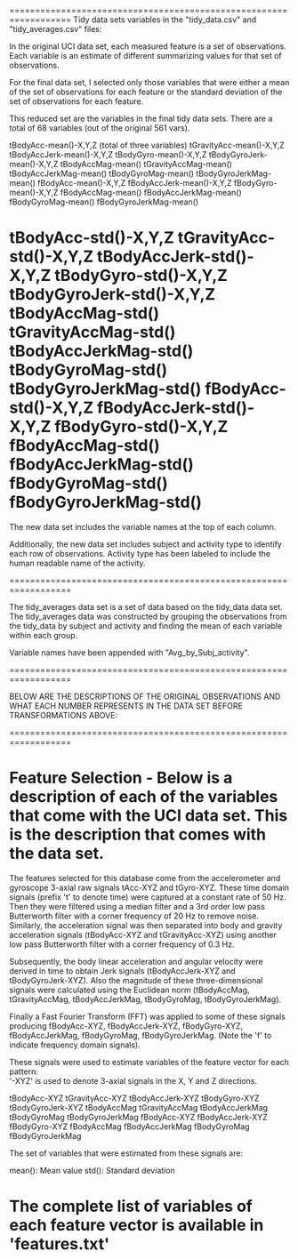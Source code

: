 ==================================================================
Tidy data sets variables in the "tidy_data.csv" and "tidy_averages.csv" files:

In the original UCI data set, each measured feature is a set of observations.  
Each variable is an estimate of different summarizing values for that set of observations.

For the final data set, I selected only those variables that were either a mean of the set of observations for each feature or the standard deviation 
of the set of observations for each feature.

This reduced set are the variables in the final tidy data sets. There are a total of 68 variables (out of the original 561 vars).


tBodyAcc-mean()-X,Y,Z (total of three variables)
tGravityAcc-mean()-X,Y,Z
tBodyAccJerk-mean()-X,Y,Z
tBodyGyro-mean()-X,Y,Z
tBodyGyroJerk-mean()-X,Y,Z
tBodyAccMag-mean()
tGravityAccMag-mean()
tBodyAccJerkMag-mean()
tBodyGyroMag-mean()
tBodyGyroJerkMag-mean()
fBodyAcc-mean()-X,Y,Z
fBodyAccJerk-mean()-X,Y,Z
fBodyGyro-mean()-X,Y,Z
fBodyAccMag-mean()
fBodyAccJerkMag-mean()
fBodyGyroMag-mean()
fBodyGyroJerkMag-mean()

tBodyAcc-std()-X,Y,Z 
tGravityAcc-std()-X,Y,Z
tBodyAccJerk-std()-X,Y,Z
tBodyGyro-std()-X,Y,Z
tBodyGyroJerk-std()-X,Y,Z
tBodyAccMag-std()
tGravityAccMag-std()
tBodyAccJerkMag-std()
tBodyGyroMag-std()
tBodyGyroJerkMag-std()
fBodyAcc-std()-X,Y,Z
fBodyAccJerk-std()-X,Y,Z
fBodyGyro-std()-X,Y,Z
fBodyAccMag-std()
fBodyAccJerkMag-std()
fBodyGyroMag-std()
fBodyGyroJerkMag-std()
==================================================================

The new data set includes the variable names at the top of each column.

Additionally, the new data set includes subject and activity type to identify each row of observations.  Activity type has been labeled to include the human
readable name of the activity.

==================================================================

The tidy_averages data set is a set of data based on the tidy_data data set.  The tidy_averages data was constructed by grouping the observations from the
tidy_data by subject and activity and finding the mean of each variable within each group.

Variable names have been appended with "Avg_by_Subj_activity".

==================================================================

BELOW ARE THE DESCRIPTIONS OF THE ORIGINAL OBSERVATIONS AND WHAT EACH NUMBER REPRESENTS IN THE DATA SET BEFORE TRANSFORMATIONS ABOVE:

==================================================================

Feature Selection - Below is a description of each of the variables that come with the UCI data set. This is the description that comes with the data set.
==================================================================

The features selected for this database come from the accelerometer and gyroscope 3-axial raw signals tAcc-XYZ and tGyro-XYZ. These time domain signals (prefix 't' to denote time) were captured at a constant rate of 50 Hz. Then they were filtered using a median filter and a 3rd order low pass Butterworth filter with a corner frequency of 20 Hz to remove noise. Similarly, the acceleration signal was then separated into body and gravity acceleration signals (tBodyAcc-XYZ and tGravityAcc-XYZ) using another low pass Butterworth filter with a corner frequency of 0.3 Hz. 

Subsequently, the body linear acceleration and angular velocity were derived in time to obtain Jerk signals (tBodyAccJerk-XYZ and tBodyGyroJerk-XYZ). Also the magnitude of these three-dimensional signals were calculated using the Euclidean norm (tBodyAccMag, tGravityAccMag, tBodyAccJerkMag, tBodyGyroMag, tBodyGyroJerkMag). 

Finally a Fast Fourier Transform (FFT) was applied to some of these signals producing fBodyAcc-XYZ, fBodyAccJerk-XYZ, fBodyGyro-XYZ, fBodyAccJerkMag, fBodyGyroMag, fBodyGyroJerkMag. (Note the 'f' to indicate frequency domain signals). 

These signals were used to estimate variables of the feature vector for each pattern:  
'-XYZ' is used to denote 3-axial signals in the X, Y and Z directions.

tBodyAcc-XYZ 
tGravityAcc-XYZ 
tBodyAccJerk-XYZ
tBodyGyro-XYZ 
tBodyGyroJerk-XYZ
tBodyAccMag 
tGravityAccMag
tBodyAccJerkMag
tBodyGyroMag
tBodyGyroJerkMag
fBodyAcc-XYZ
fBodyAccJerk-XYZ
fBodyGyro-XYZ
fBodyAccMag
fBodyAccJerkMag
fBodyGyroMag
fBodyGyroJerkMag

The set of variables that were estimated from these signals are: 

mean(): Mean value
std(): Standard deviation


The complete list of variables of each feature vector is available in 'features.txt'
==================================================================
